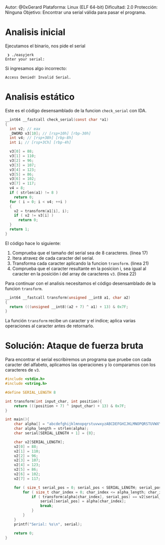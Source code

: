 Autor: @0xGerard
Plataforma: Linux (ELF 64-bit)
Dificultad: 2.0
Protección: Ninguna
Objetivo: Encontrar una serial válida para pasar el programa.

# Analisis inicial
Ejecutamos el binario, nos pide el serial
```console
 ❯ ./easyjerk
Enter your serial:
```

Si ingresamos algo incorrecto:
```console
Access Denied! Invalid Serial.
```

# Analisis estático
Este es el código desensamblado de la funcion `check_serial` con IDA.
```c
__int64 __fastcall check_serial(const char *a1)
{
  int v2; // eax
  _DWORD v3[10]; // [rsp+10h] [rbp-30h]
  int v4; // [rsp+38h] [rbp-8h]
  int i; // [rsp+3Ch] [rbp-4h]

  v3[0] = 88;
  v3[1] = 110;
  v3[2] = 96;
  v3[3] = 107;
  v3[4] = 123;
  v3[5] = 86;
  v3[6] = 102;
  v3[7] = 117;
  v4 = 8;
  if ( strlen(a1) != 8 )
    return 0;
  for ( i = 0; i < v4; ++i )
  {
    v2 = transform(a1[i], i);
    if ( v2 != v3[i] )
      return 0;
  }
  return 1;
}
```
El código hace lo siguiente:
1. Comprueba que el tamaño del serial sea de 8 caracteres. (linea 17)
2. Itera atravez de cada caracter del serial.
3. Transforma cada caracter aplicando la funcion `transform`. (linea 21)
4. Comprueba que el caracter resultante en la posicion i, sea igual al caracter en la posición i del array de caracteres `v3`. (linea 22)

Para continuar con el analisis necesitamos  el código desensamblado de la funcion `transform`.
```c
__int64 __fastcall transform(unsigned __int8 a1, char a2)
{
  return (((unsigned __int8)(a2 + 7) ^ a1) + 13) & 0x7F;
}
```

La función `transform` recibe un caracter y el indice; aplica varias operaciones al caracter antes de retornarlo.

# Solución: Ataque de fuerza bruta
Para encontrar el serial escribiremos un programa que pruebe con cada caracter del alfabeto, aplicamos las operaciones y lo comparamos con los caracteres de `v3`.

```c
#include <stdio.h>
#include <string.h>

#define SERIAL_LENGTH 8

int transform(int input_char, int position){
    return (((position + 7) ^ input_char) + 13) & 0x7F;
}

int main(){
    char alpha[] = "abcdefghijklmnopqrstuvwxyzABCDEFGHIJKLMNOPQRSTUVWXYZ";
    char alpha_length = strlen(alpha);
    char serial[SERIAL_LENGTH + 1] = {0};

    char v2[SERIAL_LENGTH];
    v2[0] = 88;
    v2[1] = 110;
    v2[2] = 96;
    v2[3] = 107;
    v2[4] = 123;
    v2[5] = 86;
    v2[6] = 102;
    v2[7] = 117;

    for ( size_t serial_pos = 0; serial_pos < SERIAL_LENGTH; serial_pos++ ){
        for ( size_t char_index = 0; char_index <= alpha_length; char_index++ ){
            if ( transform(alpha[char_index], serial_pos) == v2[serial_pos] ){
                serial[serial_pos] = alpha[char_index];
                break;
            }
        }
    }
    printf("Serial: %s\n", serial);

    return 0;
}
```
